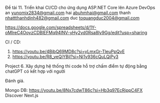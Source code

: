 Đề tài 11. Triển khai CI/CD cho ứng dụng ASP.NET Core lên Azure DevOps
an 
	yunomix2834@gmail.com
hai
	abuhmhai@gmail.com
thanh
	nhattthanhdinh482@gmail.com
duc
	toquangduc2004@gmail.com

https://docs.google.com/spreadsheets/d/1Y-oMIreC4OoyzCDBlEFMq94INV-yHy2yd0Rsa8ly9Gg/edit?usp=sharing


CI / CD:
1) https://youtu.be/4BibQ69MD8c?si=yLmxGr-TleuPpQvE
2) https://youtu.be/R8_veQiYBjI?si=Ni1y936cQuLQiPy3


Project 6. Xây dựng hệ thống thi code hỗ trợ chấm điểm tự động bằng chatGPT có kết hợp với người 


Đánh giá.


Mongo DB: https://youtu.be/8Nx7cdwT86c?si=Hb3q97EcRippC4FX
Discover Next.js

